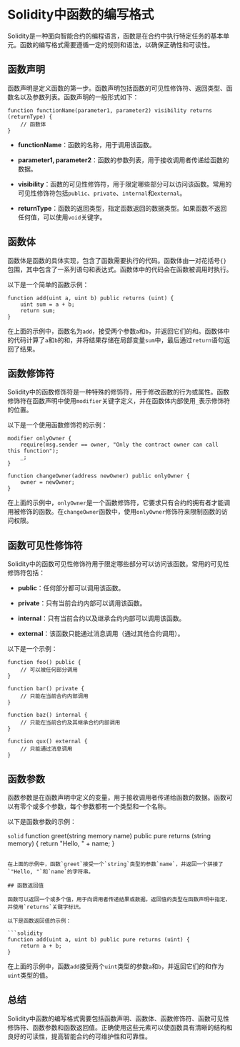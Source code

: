﻿# Solidity中函数的编写格式

Solidity是一种面向智能合约的编程语言，函数是在合约中执行特定任务的基本单元。函数的编写格式需要遵循一定的规则和语法，以确保正确性和可读性。

## 函数声明

函数声明是定义函数的第一步。函数声明包括函数的可见性修饰符、返回类型、函数名以及参数列表。函数声明的一般形式如下：

```solidity
function functionName(parameter1, parameter2) visibility returns (returnType) {
    // 函数体
}
```

- **functionName**：函数的名称，用于调用该函数。

- **parameter1, parameter2**：函数的参数列表，用于接收调用者传递给函数的数据。

- **visibility**：函数的可见性修饰符，用于限定哪些部分可以访问该函数。常用的可见性修饰符包括`public`、`private`、`internal`和`external`。

- **returnType**：函数的返回类型，指定函数返回的数据类型。如果函数不返回任何值，可以使用`void`关键字。

## 函数体

函数体是函数的具体实现，包含了函数需要执行的代码。函数体由一对花括号`{}`包围，其中包含了一系列语句和表达式。函数体中的代码会在函数被调用时执行。

以下是一个简单的函数示例：

```solidity
function add(uint a, uint b) public returns (uint) {
    uint sum = a + b;
    return sum;
}
```

在上面的示例中，函数名为`add`，接受两个参数`a`和`b`，并返回它们的和。函数体中的代码计算了`a`和`b`的和，并将结果存储在局部变量`sum`中，最后通过`return`语句返回了结果。

## 函数修饰符

Solidity中的函数修饰符是一种特殊的修饰符，用于修改函数的行为或属性。函数修饰符在函数声明中使用`modifier`关键字定义，并在函数体内部使用`_`表示修饰符的位置。

以下是一个使用函数修饰符的示例：

```solidity
modifier onlyOwner {
    require(msg.sender == owner, "Only the contract owner can call this function");
    _;
}

function changeOwner(address newOwner) public onlyOwner {
    owner = newOwner;
}
```

在上面的示例中，`onlyOwner`是一个函数修饰符，它要求只有合约的拥有者才能调用被修饰的函数。在`changeOwner`函数中，使用`onlyOwner`修饰符来限制函数的访问权限。

## 函数可见性修饰符

Solidity中的函数可见性修饰符用于限定哪些部分可以访问该函数。常用的可见性修饰符包括：

- **public**：任何部分都可以调用该函数。

- **private**：只有当前合约内部可以调用该函数。

- **internal**：只有当前合约以及继承合约内部可以调用该函数。

- **external**：该函数只能通过消息调用（通过其他合约调用）。

以下是一个示例：

```solidity
function foo() public {
    // 可以被任何部分调用
}

function bar() private {
    // 只能在当前合约内部调用
}

function baz() internal {
    // 只能在当前合约及其继承合约内部调用
}

function qux() external {
    // 只能通过消息调用
}
```

## 函数参数

函数参数是在函数声明中定义的变量，用于接收调用者传递给函数的数据。函数可以有零个或多个参数，每个参数都有一个类型和一个名称。

以下是函数参数的示例：

```solid```
function greet(string memory name) public pure returns (string memory) {
    return "Hello, " + name;
}
```

在上面的示例中，函数`greet`接受一个`string`类型的参数`name`，并返回一个拼接了`"Hello, "`和`name`的字符串。

## 函数返回值

函数可以返回一个或多个值，用于向调用者传递结果或数据。返回值的类型在函数声明中指定，并使用`returns`关键字标识。

以下是函数返回值的示例：

```solidity
function add(uint a, uint b) public pure returns (uint) {
    return a + b;
}
```

在上面的示例中，函数`add`接受两个`uint`类型的参数`a`和`b`，并返回它们的和作为`uint`类型的值。

## 总结

Solidity中函数的编写格式需要包括函数声明、函数体、函数修饰符、函数可见性修饰符、函数参数和函数返回值。正确使用这些元素可以使函数具有清晰的结构和良好的可读性，提高智能合约的可维护性和可靠性。
